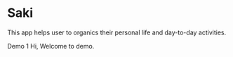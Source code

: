 # Saki

This app helps user to organics their personal life and day-to-day activities.

Demo 1 
Hi, Welcome to demo.